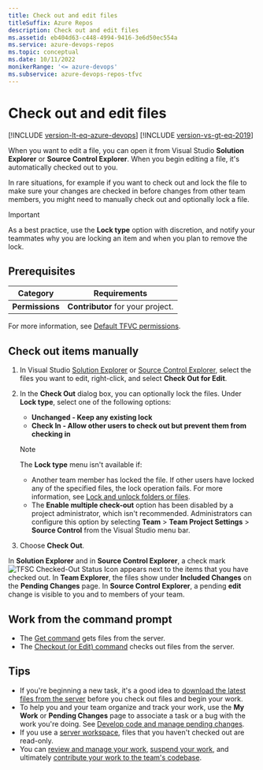 ```yaml
---
title: Check out and edit files
titleSuffix: Azure Repos
description: Check out and edit files
ms.assetid: eb404d63-c448-4994-9416-3e6d50ec554a
ms.service: azure-devops-repos
ms.topic: conceptual
ms.date: 10/11/2022
monikerRange: '<= azure-devops'
ms.subservice: azure-devops-repos-tfvc
---
```



# Check out and edit files

[!INCLUDE [version-lt-eq-azure-devops](../../includes/version-lt-eq-azure-devops.md)]
[!INCLUDE [version-vs-gt-eq-2019](../../includes/version-vs-gt-eq-2019.md)]

When you want to edit a file, you can open it from Visual Studio **Solution Explorer** or **Source Control Explorer**. When you begin editing a file, it's automatically checked out to you.

In rare situations, for example if you want to check out and lock the file to make sure your changes are checked in before changes from other team members, you might need to manually check out and optionally lock a file.

> [!IMPORTANT]
> As a best practice, use the **Lock type** option with discretion, and notify your teammates why you are locking an item and when you plan to remove the lock.

## Prerequisites  

| Category | Requirements |
|--------------|-------------|
|**Permissions**|**Contributor** for your project. |

For more information, see [Default TFVC permissions](../../organizations/security/default-tfvc-permissions.md).

## Check out items manually

1. In Visual Studio [Solution Explorer](develop-code-manage-pending-changes.md) or [Source Control Explorer](use-source-control-explorer-manage-files-under-version-control.md), select the files you want to edit, right-click, and select **Check Out for Edit**.

1. In the **Check Out** dialog box, you can optionally lock the files. Under **Lock type**, select one of the following options:

   - **Unchanged - Keep any existing lock**
   - **Check In - Allow other users to check out but prevent them from checking in**

   > [!NOTE]
   > The **Lock type** menu isn't available if:
   >
   > - Another team member has locked the file. If other users have locked any of the specified files, the lock operation fails. For more information, see [Lock and unlock folders or files](lock-unlock-folders-files.md).
   > - The **Enable multiple check-out** option has been disabled by a project administrator, which isn't recommended. Administrators can configure this option by selecting **Team** > **Team Project Settings** > **Source Control** from the Visual Studio menu bar.

1. Choose **Check Out**.

In **Solution Explorer** and in **Source Control Explorer**, a check mark ![TFSC Checked-Out Status Icon](media/check-out-edit-files/IC51402.gif) appears next to the items that you have checked out. In **Team Explorer**, the files show under **Included Changes** on the **Pending Changes** page. In **Source Control Explorer**, a pending **edit** change is visible to you and to members of your team.

## Work from the command prompt

- The [Get command](get-command.md) gets files from the server.
- The [Checkout (or Edit) command](checkout-or-edit-command.md) checks out files from the server.

## Tips

-   If you're beginning a new task, it's a good idea to [download the latest files from the server](download-get-files-from-server.md) before you check out files and begin your work.
-   To help you and your team organize and track your work, use the **My Work** or **Pending Changes** page to associate a task or a bug with the work you're doing. See [Develop code and manage pending changes](develop-code-manage-pending-changes.md).  
-   If you use a [server workspace](decide-between-using-local-server-workspace.md), files that you haven't checked out are read-only.
-   You can [review and manage your work](develop-code-manage-pending-changes.md), [suspend your work](suspend-your-work-manage-your-shelvesets.md), and ultimately [contribute your work to the team's codebase](check-your-work-team-codebase.md).